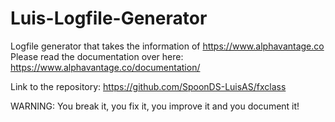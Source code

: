 # Luis-Logfile-Generator
Logfile generator that takes the information of https://www.alphavantage.co
Please read the documentation over here: https://www.alphavantage.co/documentation/

Link to the repository:
https://github.com/SpoonDS-LuisAS/fxclass

WARNING: You break it, you fix it, you improve it and you document it!
